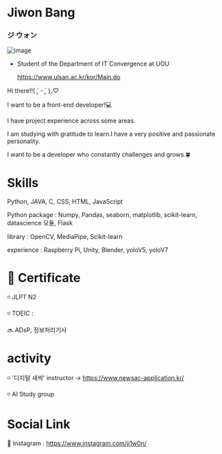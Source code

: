 # Jiwon Bang

### ジ ウォン
![image](https://github.com/ji1won/ji1won/assets/141638383/ebf48ed2-2e72-4197-bd9d-0af734603e79)

- Student of the Department of IT Convergence at UOU
    
     https://www.ulsan.ac.kr/kor/Main.do


Hi there!!( ´͈ ᵕ `͈ )◞♡

I want to be a front-end developer!💻

I have project experience across some areas.

I am studying with gratitude to learn.I have a very positive and passionate personality.

I want to be a developer who constantly challenges and grows.🍀


# Skills
Python, JAVA, C, CSS, HTML, JavaScript

Python package : Numpy, Pandas, seaborn, matplotlib, scikit-learn, datascience 모듈, Flask

library : OpenCV, MediaPipe, Scikit-learn

experience : Raspberry Pi, Unity, Blender, yoloV5, yoloV7


# 📝 Certificate
◽ JLPT N2

◽ TOEIC : 

🔜 ADsP, 정보처리기사


# activity

◽ '디지털 새싹' instructor -> https://www.newsac-application.kr/

◽ AI Study group 

# Social Link
🍨 Instagram : https://www.instagram.com/ji1w0n/


